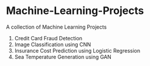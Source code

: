 # Machine-Learning-Projects
A collection of Machine Learning Projects

1. Credit Card Fraud Detection
2. Image Classification using CNN
3. Insurance Cost Prediction using Logistic Regression
4. Sea Temperature Generation using GAN